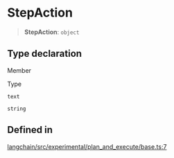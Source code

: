 StepAction
==========

> **StepAction**: `object`

Type declaration[​](#type-declaration "Direct link to Type declaration")
------------------------------------------------------------------------

Member

Type

`text`

`string`

Defined in[​](#defined-in "Direct link to Defined in")
------------------------------------------------------

[langchain/src/experimental/plan\_and\_execute/base.ts:7](https://github.com/hwchase17/langchainjs/blob/46e1734/langchain/src/experimental/plan_and_execute/base.ts#L7)